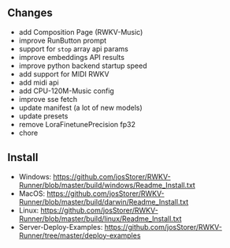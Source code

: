 ## Changes

- add Composition Page (RWKV-Music)
- improve RunButton prompt
- support for `stop` array api params
- improve embeddings API results
- improve python backend startup speed
- add support for MIDI RWKV
- add midi api
- add CPU-120M-Music config
- improve sse fetch
- update manifest (a lot of new models)
- update presets
- remove LoraFinetunePrecision fp32
- chore

## Install

- Windows: https://github.com/josStorer/RWKV-Runner/blob/master/build/windows/Readme_Install.txt
- MacOS: https://github.com/josStorer/RWKV-Runner/blob/master/build/darwin/Readme_Install.txt
- Linux: https://github.com/josStorer/RWKV-Runner/blob/master/build/linux/Readme_Install.txt
- Server-Deploy-Examples: https://github.com/josStorer/RWKV-Runner/tree/master/deploy-examples